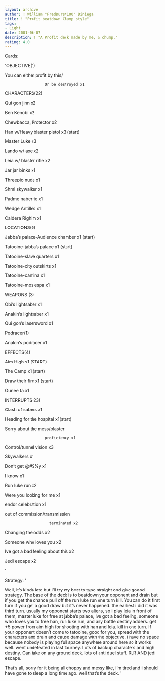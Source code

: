 ```yaml
---
layout: archive
author: ! William "FredDurst100" Diniega
title: ! "Profit beatdown Chump style"
tags:
- Light
date: 2001-06-07
description: ! "A Profit deck made by me, a chump."
rating: 4.0
---
```

Cards: 

'OBJECTIVE(1)

You can either profit by this/ 

                      Or be destroyed x1


CHARACTERS(22)

Qui gon jinn x2

Ben Kenobi x2

Chewbacca, Protector x2

Han w/Heavy blaster pistol x3 (start)

Master Luke x3

Lando w/ axe x2

Leia w/ blaster rifle x2

Jar jar binks x1

Threepio nude x1

Shmi skywalker x1

Padme naberrie x1

Wedge Antilles x1

Caldera Righim x1


LOCATIONS(6)

Jabba’s palace-Audience chamber x1 (start)

Tatooine-jabba’s palace x1 (start)

Tatooine-slave quarters x1

Tatooine-city outskirts x1

Tatooine-cantina x1

Tatooine-mos espa x1


WEAPONS (3)

Obi’s lightsaber x1

Anakin’s lightsaber x1

Qui gon’s lasersword x1


Podracer(1)

Anakin’s podracer x1


EFFECTS(4)

Aim High x1 (START)

The Camp x1 (start)

Draw their fire x1 (start)

Ounee ta x1


INTERRUPTS(23)

Clash of sabers x1

Heading for the hospital x1(start)

Sorry about the mess/blaster     

                      proficiency x1

Control/tunnel vision x3

Skywalkers x1

Don’t get @#$%y x1

I know x1

Run luke run x2

Were you looking for me x1

endor celebration x1

out of commission/transmission   

                        terminated x2

Changing the odds x2

Someone who loves you x2

Ive got a bad feeling about this x2

Jedi escape x2


'

Strategy: '

Well, it’s kinda late but i’ll try my best to type straight and give goood strategy. The base of the deck is to beatdown your opponent and drain but if you get the chance pull off the run luke run one turn kill. You can do it first turn if you get a good draw but it’s never happened. the earliest i did it was third turn. usually my opponent starts two aliens, so i play leia in front of them, master luke for free at jabba’s palace, ive got a bad feeling, someone who loves you to free han, run luke run, and any battle destiny adders. get +5 power from aim high for shooting with han and leia. kill in one turn. If your opponent doesn’t come to tatooine, good for you, spread with the characters and drain and cause damage with the objective. I have no space because nobody is playing full space anywhere around here so it works well. went undefeated in last tourney. Lots of backup characters and high destiny. Can take on any ground deck. lots of anti duel stuff. RLR AND jedi escape. 


That’s all, sorry for it being all choppy and messy like, i’m tired and i should have gone to sleep a long time ago. well that’s the deck.  '